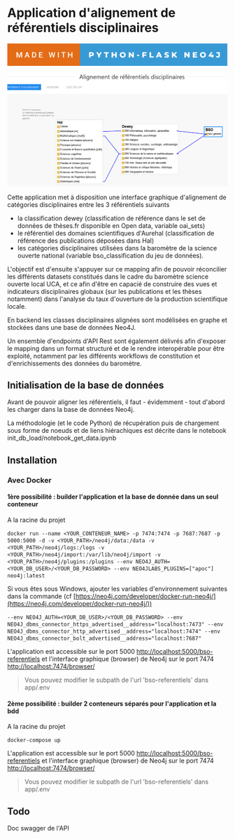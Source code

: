 # Application d'alignement de référentiels disciplinaires

![forthebadge](/app/static/img/forthebadge.svg)

![screenshot](/app/static/img/screenshot.png)

Cette application met à disposition une interface graphique d'alignement de catégories disciplinaires entre les 3 référentiels suivants
- la classification dewey (classification de référence dans le set de données de thèses.fr disponible en Open data, variable oai_sets)
- le référentiel des domaines scientifiques d'Aurehal (classification de référence des publications déposées dans Hal)
- les catégories disciplinaires utilisées dans la baromètre de la science ouverte national (variable bso_classification du jeu de données).

L'objectif est d'ensuite s'appuyer sur ce mapping afin de pouvoir réconcilier les différents datasets constitués dans le cadre du baromètre science ouverte local UCA, et ce afin d'être en capacié de construire des vues et indicateurs disciplinaires globaux (sur les publications et les thèses notamment) dans l'analyse du taux d'ouverture de la production scientifique locale.

En backend les classes disciplinaires alignées sont modélisées en graphe et stockées dans une base de données Neo4J.

Un ensemble d'endpoints d'API Rest sont également délivrés afin d'exposer le mapping dans un format structuré et de le rendre interopérable pour être exploité, notamment par les différents workflows de constitution et d'enrichissements des données du baromètre.

## Initialisation de la base de données

Avant de pouvoir aligner les référentiels, il faut  - évidemment - tout d'abord les charger dans la base de données Neo4j.

La méthodologie (et le code Python) de récupération puis de chargement sous forme de noeuds et de liens hiérachiques est décrite dans le notebook init_db_load/notebook_get_data.ipynb

## Installation

### Avec Docker

#### 1ère possibilité : builder l'application et la base de donnée dans un seul conteneur

A la racine du projet

```
docker run --name <YOUR_CONTENEUR_NAME> -p 7474:7474 -p 7687:7687 -p 5000:5000 -d -v <YOUR_PATH>/neo4j/data:/data -v <YOUR_PATH>/neo4j/logs:/logs -v <YOUR_PATH>/neo4j/import:/var/lib/neo4j/import -v <YOUR_PATH>/neo4j/plugins:/plugins --env NEO4J_AUTH=<YOUR_DB_USER>/<YOUR_DB_PASSWORD> --env NEO4JLABS_PLUGINS=["apoc"] neo4j:latest
```

Si vous êtes sous Windows, ajouter les variables d'environnement suivantes dans la commande (cf [https://neo4j.com/developer/docker-run-neo4j/](https://neo4j.com/developer/docker-run-neo4j/))

```
--env NEO4J_AUTH=<YOUR_DB_USER>/<YOUR_DB_PASSWORD> --env NEO4J_dbms_connector_https_advertised__address="localhost:7473" --env NEO4J_dbms_connector_http_advertised__address="localhost:7474" --env NEO4J_dbms_connector_bolt_advertised__address="localhost:7687"
```

L'application est accessible sur le port 5000 [http://localhost:5000/bso-referentiels](http://localhost:5000/bso-referentiels) et l'interface graphique (browser) de Neo4j sur le port 7474 [http://localhost:7474/browser/](http://localhost:7474/browser/)

> Vous pouvez modifier le subpath de l'url 'bso-referentiels' dans app/.env

#### 2ème possibilité : builder 2 conteneurs séparés pour l'application et la bdd

A la racine du projet

```
docker-compose up
```
L'application est accessible sur le port 5000 [http://localhost:5000/bso-referentiels](http://localhost:5000/bso-referentiels) et l'interface graphique (browser) de Neo4j sur le port 7474 [http://localhost:7474/browser/](http://localhost:7474/browser/)

> Vous pouvez modifier le subpath de l'url 'bso-referentiels' dans app/.env

## Todo

Doc swagger de l'API
